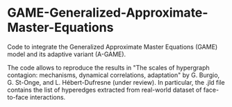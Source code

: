 # GAME-Generalized-Approximate-Master-Equations

Code to integrate the Generalized Approximate Master Equations (GAME) model and its adaptive variant (A-GAME).

The code allows to reproduce the results in "The scales of hypergraph contagion: mechanisms, dynamical correlations, adaptation" by G. Burgio, G. St-Onge, and L. Hébert-Dufresne (under review). In particular, the .jld file contains the list of hyperedges extracted from real-world dataset of face-to-face interactions. 
